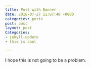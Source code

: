 ```yaml
---
title: Post with Banner
date: 2018-07-27 11:07:48 +0000
categories: posts
post: post
layout: post
Categories:
- jekyll-update
- this is cool

---
```

I hope this is not going to be a problem.